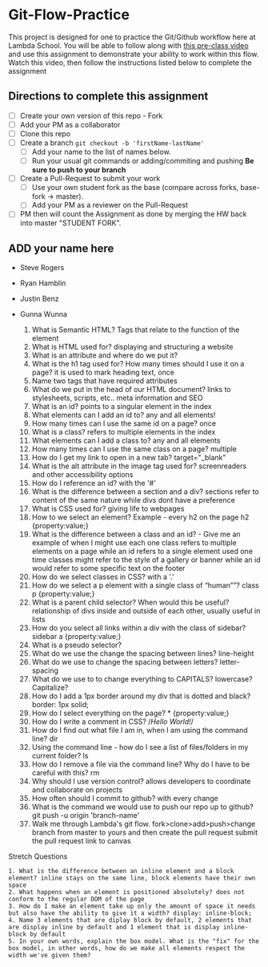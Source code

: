 # Git-Flow-Practice
This project is designed for one to practice the Git/Github workflow here at Lambda School. You will be able to follow along with [this pre-class video](https://youtu.be/4fLr6ah82bE) and use this assignment to demonstrate your ability to work within this flow. Watch this video, then follow the instructions listed below to complete the assignment

## Directions to complete this assignment

- [ ] Create your own version of this repo - Fork
- [ ] Add your PM as a collaborator
- [ ] Clone this repo
- [ ] Create a branch `git checkout -b 'firstName-lastName'`
  - [ ] Add your name to the list of names below.
  - [ ] Run your usual git commands or adding/commiting and pushing **Be sure to push to your branch**
- [ ] Create a Pull-Request to submit your work
  - [ ] Use your own student fork as the base (compare across forks, base-fork -> master).
  - [ ] Add your PM as a reviewer on the Pull-Request
- [ ] PM then will count the Assignment as done by merging the HW back into master "STUDENT FORK".

## ADD your name here

- Steve Rogers
- Ryan Hamblin
- Justin Benz
- Gunna Wunna

    1. What is Semantic HTML? Tags that relate to the function of the element
    2. What is HTML used for? displaying and structuring a website
    3. What is an attribute and where do we put it? 
    4. What is the h1 tag used for? How many times should I use it on a page? it is used to mark heading text, once
    5. Name two tags that have required attributes
    6. What do we put in the head of our HTML document? links to stylesheets, scripts, etc.. meta information and SEO
    7. What is an id? points to a singular element in the index
    8. What elements can I add an id to? any and all elements!
    9. How many times can I use the same id on a page? once
    10. What is a class? refers to multiple elements in the index
    11. What elements can I add a class to? any and all elements
    12. How many times can I use the same class on a page? multiple
    13. How do I get my link to open in a new tab? target="_blank"
    14. What is the alt attribute in the image tag used for? screenreaders and other accessibility options
    15. How do I reference an id? with the '#'
    16. What is the difference between a section and a div? sections refer to content of the same nature while divs dont have a preference
    17. What is CSS used for? giving life to webpages
    18. How to we select an element? Example - every h2 on the page h2 {property:value;}
    19. What is the difference between a class and an id? - Give me an example of when I might use each one class refers to multiple elements on a page while an id refers to a single element used one time classes might refer to the style of a gallery or banner while an id would refer to some specific text on the footer 
    20. How do we select classes in CSS? with a '.'
    21. How do we select a p element with a single class of “human””? class p {property:value;}
    22. What is a parent child selector? When would this be useful? relationship of divs inside and outside of each other, usually useful in lists
    23. How do you select all links within a div with the class of sidebar? sidebar a {property:value;}
    24. What is a pseudo selector?
    25. What do we use the change the spacing between lines? line-height
    26. What do we use to change the spacing between letters? letter-spacing
    27. What do we use to to change everything to CAPITALS? lowercase? Capitalize?
    28. How do I add a 1px border around my div that is dotted and black? border: 1px solid;
    29. How do I select everything on the page? * {property:value;}
    30. How do I write a comment in CSS? /*Hello World!*/
    31. How do I find out what file I am in, when I am using the command line? dir
    32. Using the command line - how do I see a list of files/folders in my current folder? ls
    33. How do I remove a file via the command line? Why do I have to be careful with this? rm 
    34. Why should I use version control? allows developers to coordinate and collaborate on projects
    35. How often should I commit to github? with every change
    36. What is the command we would use to push our repo up to github? git push -u origin 'branch-name'
    37. Walk me through Lambda's git flow. fork>clone>add>push>change branch from master to yours and then create the pull request submit the pull request link to canvas

Stretch Questions

    1. What is the difference between an inline element and a block element? inline stays on the same line, block elements have their own space
    2. What happens when an element is positioned absolutely? does not conform to the regular DOM of the page 
    3. How do I make an element take up only the amount of space it needs but also have the ability to give it a width? display: inline-block;
    4. Name 3 elements that are diplay block by default, 2 elements that are display inline by default and 1 element that is display inline-block by default
    5. In your own words, explain the box model. What is the "fix" for the box model, in other words, how do we make all elements respect the width we've given them?